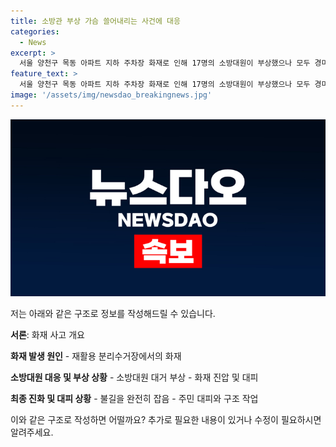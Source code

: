 ```yaml
---
title: 소방관 부상 가슴 쓸어내리는 사건에 대응
categories:
  - News
excerpt: >
  서울 양천구 목동 아파트 지하 주차장 화재로 인해 17명의 소방대원이 부상했으나 모두 경미한 상태로 복귀했고, 화재는 9시간 이상의 진화작업 끝에 완전히 제어됐다. 화재로 건물 내부가 붕괴하는 등의 사고는 발생하지 않았으며, 소방당국은 화재 대피를 위해 헬기를 투입하고 주민들을 안전하게 구조했다. 이 같은 사고로 소방대원들이 부상을 입는 일은 드물기에 소방당국은 긴장을 푼 상황이다.
feature_text: >
  서울 양천구 목동 아파트 지하 주차장 화재로 인해 17명의 소방대원이 부상했으나 모두 경미한 상태로 복귀했고, 화재는 9시간 이상의 진화작업 끝에 완전히 제어됐다. 화재로 건물 내부가 붕괴하는 등의 사고는 발생하지 않았으며, 소방당국은 화재 대피를 위해 헬기를 투입하고 주민들을 안전하게 구조했다. 이 같은 사고로 소방대원들이 부상을 입는 일은 드물기에 소방당국은 긴장을 푼 상황이다.
image: '/assets/img/newsdao_breakingnews.jpg'
---
```


<p><img src="/assets/img/newsdao_breakingnews.jpg" alt="koreaapp 속보" /></p>

<p>저는 아래와 같은 구조로 정보를 작성해드릴 수 있습니다.</p>

<p><strong>서론</strong>:
화재 사고 개요</p>

<p><strong>화재 발생 원인</strong>
- 재활용 분리수거장에서의 화재</p>

<p><strong>소방대원 대응 및 부상 상황</strong>
- 소방대원 대거 부상
- 화재 진압 및 대피</p>

<p><strong>최종 진화 및 대피 상황</strong>
- 불길을 완전히 잡음
- 주민 대피와 구조 작업</p>

<p>이와 같은 구조로 작성하면 어떨까요? 추가로 필요한 내용이 있거나 수정이 필요하시면 알려주세요.</p>

